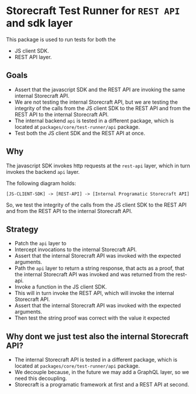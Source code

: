 # Storecraft Test Runner for `REST API` and sdk layer

This package is used to run tests for both the 
- JS client SDK.
- REST API layer.

## Goals

- Assert that the javascript SDK and the REST API are invoking the same internal Storecraft API.
- We are not testing the internal Storecraft API, but we are testing the integrity of the calls from the JS client SDK to the REST API and from the REST API to the internal Storecraft API.
- The internal backend `api` is tested in a different package, which is located at `packages/core/test-runner/api` package. 
- Test both the JS client SDK and the REST API at once.

## Why

The javascript SDK invokes http requests at the `rest-api` layer, which in turn invokes the backend `api` layer.

The following diagram holds:

```text
[JS-CLIENT-SDK] -> [REST-API] -> [Internal Programatic Storecraft API]
```

So, we test the integrity of the calls from the JS client SDK 
to the REST API and from the REST API to the internal Storecraft API.


## Strategy

- Patch the `api` layer to 
 - Intercept invocations to the internal Storecraft API.
 - Assert that the internal Storecraft API was invoked with the expected arguments.
 - Path the `api` layer to return a string response, that acts as a proof, that the
  internal Storecraft API was invoked and was returned from the rest-api.
- Invoke a function in the JS client SDK.
- This will in turn invoke the REST API, which will invoke 
the internal Storecraft API.
- Assert that the internal Storecraft API was invoked with the expected arguments.
- Then test the string proof was correct with the value it expected


## Why dont we just test also the internal Storecraft API?
- The internal Storecraft API is tested in a different package, which is located at `packages/core/test-runner/api` package.
- We decouple because, in the future we may add a GraphQL layer, so we need this decoupling.
- Storecraft is a programatic framework at first and a REST API at second.